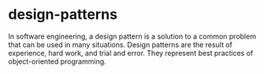# design-patterns
In software engineering, a design pattern is a solution to a common problem that can be used in many situations. Design patterns are the result of experience, hard work, and trial and error. They represent best practices of object-oriented programming.
